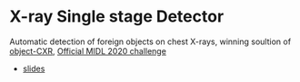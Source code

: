 # X-ray Single stage Detector

Automatic detection of foreign objects on chest X-rays, winning soultion of [object-CXR](https://jfhealthcare.github.io/object-CXR/), [Official MIDL 2020 challenge](https://2020.midl.io/challenges.html)

* [slides](https://docs.google.com/presentation/d/1pvMsPgU7zL6WOWpaqlbGeptnXmy2EWrdy3k9fmjukYY/edit?usp=sharing)

